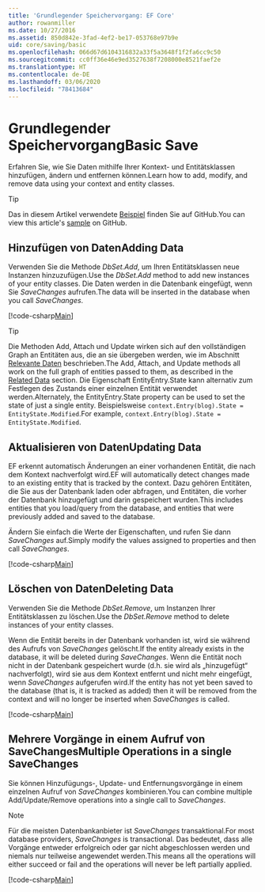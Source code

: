 ```yaml
---
title: 'Grundlegender Speichervorgang: EF Core'
author: rowanmiller
ms.date: 10/27/2016
ms.assetid: 850d842e-3fad-4ef2-be17-053768e97b9e
uid: core/saving/basic
ms.openlocfilehash: 066d67d6104316832a33f5a3648f1f2fa6cc9c50
ms.sourcegitcommit: cc0ff36e46e9ed3527638f7208000e8521faef2e
ms.translationtype: HT
ms.contentlocale: de-DE
ms.lasthandoff: 03/06/2020
ms.locfileid: "78413684"
---
```

# <a name="basic-save"></a><span data-ttu-id="73292-102">Grundlegender Speichervorgang</span><span class="sxs-lookup"><span data-stu-id="73292-102">Basic Save</span></span>

<span data-ttu-id="73292-103">Erfahren Sie, wie Sie Daten mithilfe Ihrer Kontext- und Entitätsklassen hinzufügen, ändern und entfernen können.</span><span class="sxs-lookup"><span data-stu-id="73292-103">Learn how to add, modify, and remove data using your context and entity classes.</span></span>

> [!TIP]  
> <span data-ttu-id="73292-104">Das in diesem Artikel verwendete [Beispiel](https://github.com/dotnet/EntityFramework.Docs/tree/master/samples/core/Saving/Basics/) finden Sie auf GitHub.</span><span class="sxs-lookup"><span data-stu-id="73292-104">You can view this article's [sample](https://github.com/dotnet/EntityFramework.Docs/tree/master/samples/core/Saving/Basics/) on GitHub.</span></span>

## <a name="adding-data"></a><span data-ttu-id="73292-105">Hinzufügen von Daten</span><span class="sxs-lookup"><span data-stu-id="73292-105">Adding Data</span></span>

<span data-ttu-id="73292-106">Verwenden Sie die Methode *DbSet.Add*, um Ihren Entitätsklassen neue Instanzen hinzuzufügen.</span><span class="sxs-lookup"><span data-stu-id="73292-106">Use the *DbSet.Add* method to add new instances of your entity classes.</span></span> <span data-ttu-id="73292-107">Die Daten werden in die Datenbank eingefügt, wenn Sie *SaveChanges* aufrufen.</span><span class="sxs-lookup"><span data-stu-id="73292-107">The data will be inserted in the database when you call *SaveChanges*.</span></span>

[!code-csharp[Main](../../../samples/core/Saving/Basics/Sample.cs#Add)]

> [!TIP]  
> <span data-ttu-id="73292-108">Die Methoden Add, Attach und Update wirken sich auf den vollständigen Graph an Entitäten aus, die an sie übergeben werden, wie im Abschnitt [Relevante Daten](related-data.md) beschrieben.</span><span class="sxs-lookup"><span data-stu-id="73292-108">The Add, Attach, and Update methods all work on the full graph of entities passed to them, as described in the [Related Data](related-data.md) section.</span></span> <span data-ttu-id="73292-109">Die Eigenschaft EntityEntry.State kann alternativ zum Festlegen des Zustands einer einzelnen Entität verwendet werden.</span><span class="sxs-lookup"><span data-stu-id="73292-109">Alternately, the EntityEntry.State property can be used to set the state of just a single entity.</span></span> <span data-ttu-id="73292-110">Beispielsweise `context.Entry(blog).State = EntityState.Modified`.</span><span class="sxs-lookup"><span data-stu-id="73292-110">For example, `context.Entry(blog).State = EntityState.Modified`.</span></span>

## <a name="updating-data"></a><span data-ttu-id="73292-111">Aktualisieren von Daten</span><span class="sxs-lookup"><span data-stu-id="73292-111">Updating Data</span></span>

<span data-ttu-id="73292-112">EF erkennt automatisch Änderungen an einer vorhandenen Entität, die nach dem Kontext nachverfolgt wird.</span><span class="sxs-lookup"><span data-stu-id="73292-112">EF will automatically detect changes made to an existing entity that is tracked by the context.</span></span> <span data-ttu-id="73292-113">Dazu gehören Entitäten, die Sie aus der Datenbank laden oder abfragen, und Entitäten, die vorher der Datenbank hinzugefügt und darin gespeichert wurden.</span><span class="sxs-lookup"><span data-stu-id="73292-113">This includes entities that you load/query from the database, and entities that were previously added and saved to the database.</span></span>

<span data-ttu-id="73292-114">Ändern Sie einfach die Werte der Eigenschaften, und rufen Sie dann *SaveChanges* auf.</span><span class="sxs-lookup"><span data-stu-id="73292-114">Simply modify the values assigned to properties and then call *SaveChanges*.</span></span>

[!code-csharp[Main](../../../samples/core/Saving/Basics/Sample.cs#Update)]

## <a name="deleting-data"></a><span data-ttu-id="73292-115">Löschen von Daten</span><span class="sxs-lookup"><span data-stu-id="73292-115">Deleting Data</span></span>

<span data-ttu-id="73292-116">Verwenden Sie die Methode *DbSet.Remove*, um Instanzen Ihrer Entitätsklassen zu löschen.</span><span class="sxs-lookup"><span data-stu-id="73292-116">Use the *DbSet.Remove* method to delete instances of your entity classes.</span></span>

<span data-ttu-id="73292-117">Wenn die Entität bereits in der Datenbank vorhanden ist, wird sie während des Aufrufs von *SaveChanges* gelöscht.</span><span class="sxs-lookup"><span data-stu-id="73292-117">If the entity already exists in the database, it will be deleted during *SaveChanges*.</span></span> <span data-ttu-id="73292-118">Wenn die Entität noch nicht in der Datenbank gespeichert wurde (d.h. sie wird als „hinzugefügt“ nachverfolgt), wird sie aus dem Kontext entfernt und nicht mehr eingefügt, wenn *SaveChanges* aufgerufen wird.</span><span class="sxs-lookup"><span data-stu-id="73292-118">If the entity has not yet been saved to the database (that is, it is tracked as added) then it will be removed from the context and will no longer be inserted when *SaveChanges* is called.</span></span>

[!code-csharp[Main](../../../samples/core/Saving/Basics/Sample.cs#Remove)]

## <a name="multiple-operations-in-a-single-savechanges"></a><span data-ttu-id="73292-119">Mehrere Vorgänge in einem Aufruf von SaveChanges</span><span class="sxs-lookup"><span data-stu-id="73292-119">Multiple Operations in a single SaveChanges</span></span>

<span data-ttu-id="73292-120">Sie können Hinzufügungs-, Update- und Entfernungsvorgänge in einem einzelnen Aufruf von *SaveChanges* kombinieren.</span><span class="sxs-lookup"><span data-stu-id="73292-120">You can combine multiple Add/Update/Remove operations into a single call to *SaveChanges*.</span></span>

> [!NOTE]  
> <span data-ttu-id="73292-121">Für die meisten Datenbankanbieter ist *SaveChanges* transaktional.</span><span class="sxs-lookup"><span data-stu-id="73292-121">For most database providers, *SaveChanges* is transactional.</span></span> <span data-ttu-id="73292-122">Das bedeutet, dass alle Vorgänge entweder erfolgreich oder gar nicht abgeschlossen werden und niemals nur teilweise angewendet werden.</span><span class="sxs-lookup"><span data-stu-id="73292-122">This means  all the operations will either succeed or fail and the operations will never be left partially applied.</span></span>

[!code-csharp[Main](../../../samples/core/Saving/Basics/Sample.cs#MultipleOperations)]
